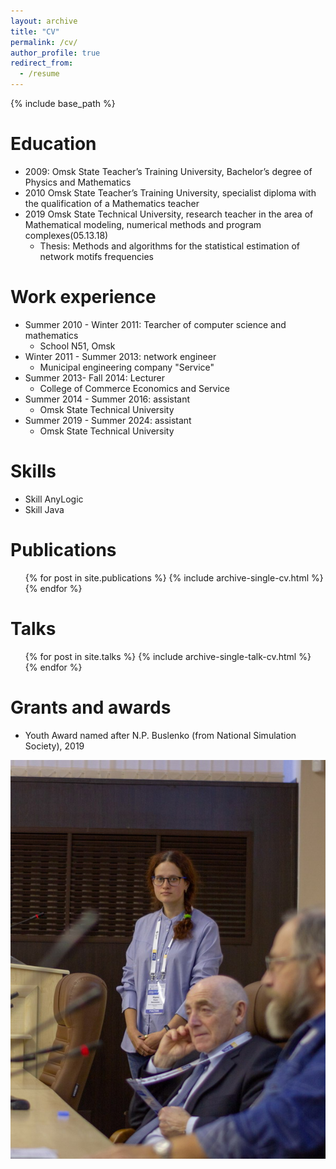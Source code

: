```yaml
---
layout: archive
title: "CV"
permalink: /cv/
author_profile: true
redirect_from:
  - /resume
---
```


{% include base_path %}

Education
======
* 2009: Omsk State Teacher’s Training University, Bachelor’s degree of Physics and Mathematics
* 2010 Omsk State Teacher’s Training University, specialist diploma with the qualification of a Mathematics teacher
* 2019 Omsk State Technical University, research teacher in the area of Mathematical modeling, numerical methods and program complexes(05.13.18)
  * Thesis: Methods and algorithms for the statistical estimation of network motifs frequencies


Work experience
======
* Summer 2010 - Winter 2011: Tearcher of computer science and mathematics
  * School N51, Omsk
* Winter 2011 - Summer 2013: network engineer
  * Municipal engineering company "Service"
* Summer 2013- Fall 2014: Lecturer 
  * College of Commerce Economics and Service
* Summer 2014 - Summer 2016: assistant
  * Omsk State Technical University
* Summer 2019 - Summer 2024: assistant
  * Omsk State Technical University 
  
Skills
======
* Skill AnyLogic
* Skill Java

Publications
======
  <ul>{% for post in site.publications %}
    {% include archive-single-cv.html %}
  {% endfor %}</ul>
  
Talks
======
  <ul>{% for post in site.talks %}
    {% include archive-single-talk-cv.html %}
  {% endfor %}</ul>
  
Grants and awards
======
* Youth Award named after N.P. Buslenko (from National Simulation Society), 2019
<img src='/images/immod2019.jpg'>

